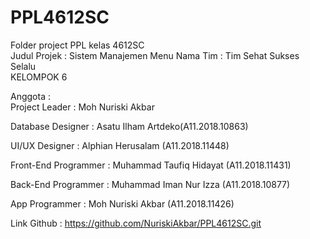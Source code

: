 # PPL4612SC
Folder project PPL kelas 4612SC<br>
Judul Projek : Sistem Manajemen Menu
Nama Tim : Tim Sehat Sukses Selalu<br>
KELOMPOK 6

Anggota :<br>
Project Leader        : Moh Nuriski Akbar

Database Designer     : Asatu Ilham Artdeko(A11.2018.10863)

UI/UX Designer        : Alphian Herusalam (A11.2018.11448)

Front-End Programmer  : Muhammad Taufiq Hidayat (A11.2018.11431)

Back-End Programmer   : Muhammad Iman Nur Izza (A11.2018.10877)

App Programmer        : Moh Nuriski Akbar (A11.2018.11426)

Link Github : https://github.com/NuriskiAkbar/PPL4612SC.git

